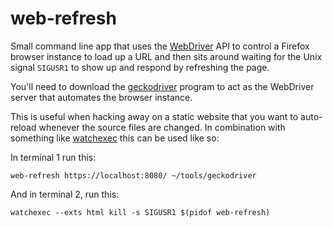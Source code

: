 # web-refresh

Small command line app that uses the [WebDriver](https://www.w3.org/TR/webdriver/)
API to control a Firefox browser instance to load up a URL and then sits around
waiting for the Unix signal `SIGUSR1` to show up and respond by refreshing the page.

You'll need to download the [geckodriver](https://github.com/mozilla/geckodriver/releases)
program to act as the WebDriver server that automates the browser instance.

This is useful when hacking away on a static website that you want to auto-reload
whenever the source files are changed. In combination with something like
[watchexec](https://crates.io/crates/watchexec) this can be used like so:

In terminal 1 run this:

```shell
web-refresh https://localhost:8080/ ~/tools/geckodriver
```

And in terminal 2, run this:

```shell
watchexec --exts html kill -s SIGUSR1 $(pidof web-refresh)
```